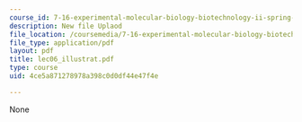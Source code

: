 ```yaml
---
course_id: 7-16-experimental-molecular-biology-biotechnology-ii-spring-2005
description: New file Uplaod
file_location: /coursemedia/7-16-experimental-molecular-biology-biotechnology-ii-spring-2005/4ce5a871278978a398c0d0df44e47f4e_lec06_illustrat.pdf
file_type: application/pdf
layout: pdf
title: lec06_illustrat.pdf
type: course
uid: 4ce5a871278978a398c0d0df44e47f4e

---
```

None